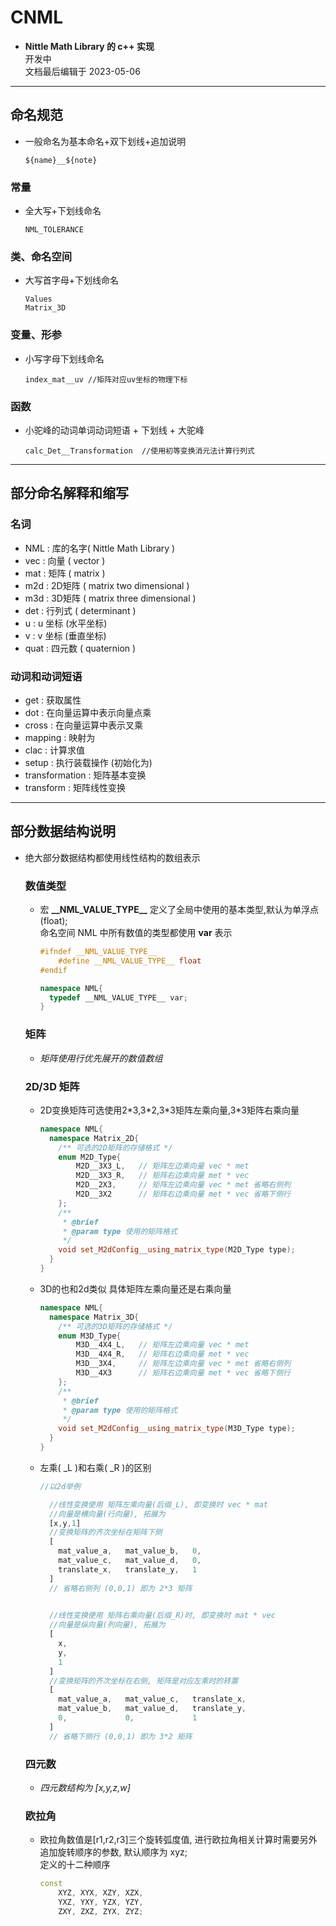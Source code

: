 # CNML 
* **Nittle Math Library 的 c++ 实现**   
开发中   
文档最后编辑于 2023-05-06
---

## 命名规范
  * 一般命名为基本命名+双下划线+追加说明
    ```
    ${name}__${note}
    ```
### 常量
  * 全大写+下划线命名
    ```
    NML_TOLERANCE
    ```
### 类、命名空间
  * 大写首字母+下划线命名
    ```
    Values
    Matrix_3D
    ```
### 变量、形参
  * 小写字母下划线命名
    ```
    index_mat__uv //矩阵对应uv坐标的物理下标
    ```
### 函数
  * 小驼峰的动词单词动词短语 + 下划线 + 大驼峰
    ```
    calc_Det__Transformation  //使用初等变换消元法计算行列式
    ```

---

## 部分命名解释和缩写
### 名词
  * NML     : 库的名字( Nittle Math Library )
  * vec     : 向量 ( vector )
  * mat     : 矩阵 ( matrix )
  * m2d     : 2D矩阵 ( matrix two dimensional )
  * m3d     : 3D矩阵 ( matrix three dimensional )
  * det     : 行列式 ( determinant )
  * u       : u 坐标 (水平坐标)
  * v       : v 坐标 (垂直坐标)
  * quat    : 四元数 ( quaternion )

### 动词和动词短语
  * get              : 获取属性
  * dot              : 在向量运算中表示向量点乘
  * cross            : 在向量运算中表示叉乘
  * mapping          : 映射为
  * clac             : 计算求值
  * setup            : 执行装载操作 (初始化为)
  * transformation   : 矩阵基本变换
  * transform        : 矩阵线性变换

---

## 部分数据结构说明
* 绝大部分数据结构都使用线性结构的数组表示
  ### 数值类型
  * 宏 **\_\_NML_VALUE_TYPE\_\_** 定义了全局中使用的基本类型,默认为单浮点(float);   
  命名空间 NML 中所有数值的类型都使用 **var** 表示
    ```c++
    #ifndef __NML_VALUE_TYPE__
        #define __NML_VALUE_TYPE__ float
    #endif
    
    namespace NML{
      typedef __NML_VALUE_TYPE__ var;
    }
    ```

  ### 矩阵
  * *矩阵使用行优先展开的数值数组*

  ### 2D/3D 矩阵
  * 2D变换矩阵可选使用2\*3,3\*2,3\*3矩阵左乘向量,3\*3矩阵右乘向量   
    ``` c++
    namespace NML{
      namespace Matrix_2D{
        /** 可选的2D矩阵的存储格式 */
        enum M2D_Type{
            M2D__3X3_L,   // 矩阵左边乘向量 vec * met
            M2D__3X3_R,   // 矩阵右边乘向量 met * vec
            M2D__2X3,     // 矩阵左边乘向量 vec * met 省略右侧列
            M2D__3X2      // 矩阵右边乘向量 met * vec 省略下侧行
        };
        /**
         * @brief 
         * @param type 使用的矩阵格式
         */
        void set_M2dConfig__using_matrix_type(M2D_Type type);
      }
    }
    ```
  * 3D的也和2d类似
    具体矩阵左乘向量还是右乘向量
    ``` c++
    namespace NML{
      namespace Matrix_3D{
        /** 可选的3D矩阵的存储格式 */
        enum M3D_Type{
            M3D__4X4_L,   // 矩阵左边乘向量 vec * met
            M3D__4X4_R,   // 矩阵右边乘向量 met * vec
            M3D__3X4,     // 矩阵左边乘向量 vec * met 省略右侧列
            M3D__4X3      // 矩阵右边乘向量 met * vec 省略下侧行
        };
        /**
         * @brief 
         * @param type 使用的矩阵格式
         */
        void set_M2dConfig__using_matrix_type(M3D_Type type);
      }
    }
    ```
  * 左乘( \_L )和右乘( \_R )的区别
    ```ts
    //以2d举例

      //线性变换使用 矩阵左乘向量(后缀_L), 即变换时 vec * mat
      //向量是横向量(行向量), 拓展为 
      [x,y,1]
      //变换矩阵的齐次坐标在矩阵下侧
      [
        mat_value_a,   mat_value_b,   0,
        mat_value_c,   mat_value_d,   0,
        translate_x,   translate_y,   1
      ]
      // 省略右侧列 (0,0,1) 即为 2*3 矩阵
      

      //线性变换使用 矩阵右乘向量(后缀_R)时, 即变换时 mat * vec
      //向量是纵向量(列向量), 拓展为 
      [
        x,
        y,
        1
      ]
      //变换矩阵的齐次坐标在右侧, 矩阵是对应左乘时的转置
      [
        mat_value_a,   mat_value_c,   translate_x,
        mat_value_b,   mat_value_d,   translate_y,
        0,             0,             1
      ]
      // 省略下侧行 (0,0,1) 即为 3*2 矩阵

    ```

  ### 四元数
  * *四元数结构为 \[x,y,z,w\]*

  ### 欧拉角
  * 欧拉角数值是[r1,r2,r3]三个旋转弧度值, 进行欧拉角相关计算时需要另外追加旋转顺序的参数, 默认顺序为 xyz;   
  定义的十二种顺序   
      ```c++
      const 
          XYZ, XYX, XZY, XZX,   
          YXZ, YXY, YZX, YZY,   
          ZXY, ZXZ, ZYX, ZYZ;
      ```

